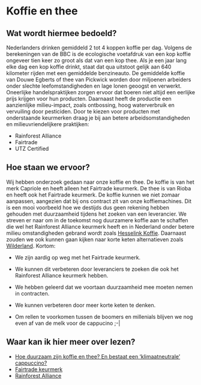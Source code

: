 # Koffie en thee

## Wat wordt hiermee bedoeld?

Nederlanders drinken gemiddeld 2 tot 4 koppen koffie per dag. Volgens de berekeningen van de BBC is de ecologische voetafdruk van een kop koffie ongeveer tien keer zo groot als dat van een kop thee. Als je een jaar lang elke dag een kop koffie drinkt, staat dat qua uitstoot gelijk aan 640 kilometer rijden met een gemiddelde benzineauto. 
De gemiddelde koffie van Douwe Egberts of thee van Pickwick worden door miljoenen arbeiders onder slechte leefomstandigheden en lage lonen geoogst en verwerkt. Oneerlijke handelspraktijken zorgen ervoor dat boeren niet altijd een eerlijke prijs krijgen voor hun producten. Daarnaast heeft de productie een aanzienlijke milieu-impact, zoals ontbossing, hoog waterverbruik en vervuiling door pesticiden.
Door te kiezen voor producten met onderstaande keurmerken draag je bij aan betere arbeidsomstandigheden en milieuvriendelijkere praktijken: 

- Rainforest Alliance
- Fairtrade
- UTZ Certified

## Hoe staan we ervoor?
Wij hebben onderzoek gedaan naar onze koffie en thee. De koffie is van het merk Capriole en heeft alleen het Fairtrade keurmerk. De thee is van Rioba en heeft ook het Fairtrade keurmerk. De koffie kunnen we niet zomaar aanpassen, aangezien dat bij ons contract zit van onze koffiemachines. Dit is een mooi voorbeeld hoe we destijds dus geen rekening hebben gehouden met duurzaamheid tijdens het zoeken van een leverancier. We streven er naar om in de toekomst nog duurzamere koffie aan te schaffen die wel het Rainforest Alliance keurmerk heeft en in Nederland onder betere milieu omstandigheden gebrand wordt zoals <a href="https://hesselinkkoffie.nl/over-ons/duurzaamheid/">Hesselink Koffie</a>. Daarnaast zouden we ook kunnen gaan kijken naar korte keten alternatieven zoals <a href="https://wilder-land.com/">Wilderland</a>. Kortom:

- We zijn aardig op weg met het Fairtrade keurmerk.

- We kunnen dit verbeteren door leveranciers te zoeken die ook het Rainforest Alliance keurmerk hebben.

- We hebben geleerd dat we voortaan duurzaamheid mee moeten nemen in contracten.

- We kunnen verbeteren door meer korte keten te denken.

- Om rellen te voorkomen tussen de boomers en millenials blijven we nog even af van de melk voor de cappucino ;-| 

## Waar kan ik hier meer over lezen?
- <a href="https://www.klimaathelpdesk.org/answers/hoe-duurzaam-zijn-koffie-en-thee-en-bestaat-een-klimaatneutrale-cappuccino/#:~:text=Je%20kunt%20de%20impact%20van,suiker%20hebben%20de%20laagste%20klimaatimpact.">Hoe duurzaam zijn koffie en thee? En bestaat een ‘klimaatneutrale’ cappuccino?</a>
- <a href="https://www.fairtradenederland.nl/">Fairtrade keurmerk</a>
- <a href="https://www.rainforest-alliance.org/">Rainforest Alliance</a>